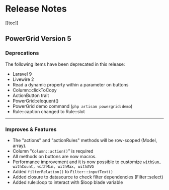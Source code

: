 # Release Notes

[[toc]]

## PowerGrid Version 5

### Deprecations

The following items have been deprecated in this release:

* Laravel 9
* Livewire 2
* Read a dynamic property within a parameter on buttons
* Column::clickToCopy
* ActionButton trait
* PowerGrid::eloquent()
* PowerGrid demo command (`php artisan powergrid:demo`)
* Rule::caption changed to Rule::slot

---

### Improves & Features

* The "actions" and "actionRules" methods will be row-scoped (Model, array).
* Column "`Column::action()`" is required
* All methods on buttons are now macros.
* Performance improvement and it is now possible to customize `withSum, withCount, withMin, withMax, withAVG`
* Added `filterRelation()` to `Filter::inputText()`
* Added closure to datasource to check filter dependencies (Filter::select)
* Added rule::loop to interact with $loop blade variable
